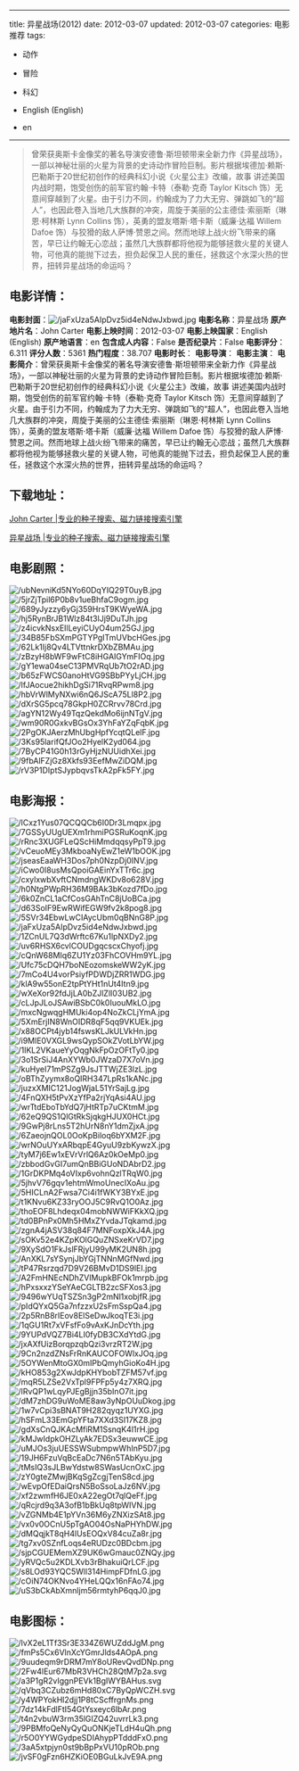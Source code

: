 
---
title: 异星战场(2012)
date: 2012-03-07
updated: 2012-03-07
categories: 电影推荐
tags:
- 动作
- 冒险
- 科幻

- English (English)
- en
---


> 曾荣获奥斯卡金像奖的著名导演安德鲁·斯坦顿带来全新力作《异星战场》，一部以神秘壮丽的火星为背景的史诗动作冒险巨制。影片根据埃德加·赖斯·巴勒斯于20世纪初创作的经典科幻小说《火星公主》改编，故事 讲述美国内战时期，饱受创伤的前军官约翰·卡特（泰勒·克奇 Taylor Kitsch 饰）无意间穿越到了火星。由于引力不同，约翰成为了力大无穷、弹跳如飞的“超人”，也因此卷入当地几大族群的冲突，周旋于美丽的公主德佳·索丽斯（琳恩·柯林斯 Lynn Collins 饰），英勇的盟友塔斯·塔卡斯（威廉·达福 Willem Dafoe 饰）与狡猾的敌人萨博·赞恩之间。然而地球上战火纷飞带来的痛苦，早已让约翰无心恋战；虽然几大族群都将他视为能够拯救火星的关键人物，可他真的能抛下过去，担负起保卫人民的重任，拯救这个水深火热的世界，扭转异星战场的命运吗？

## **电影详情**：

**电影封面**：<img src="https://image.tmdb.org/t/p/w200/jaFxUza5AIpDvz5id4eNdwJxbwd.jpg" alt="/jaFxUza5AIpDvz5id4eNdwJxbwd.jpg" title="/jaFxUza5AIpDvz5id4eNdwJxbwd.jpg">
**电影名称**：异星战场
**原产地片名**：John Carter
**电影上映时间**：2012-03-07
**电影上映国家**：English (English)
**原产地语言**：en
**包含成人内容**：False
**是否纪录片**：False
**电影评分**：6.311
**评分人数**：5361
**热门程度**：38.707
**电影时长**：
**电影导演**：
**电影主演**：
**电影简介**：曾荣获奥斯卡金像奖的著名导演安德鲁·斯坦顿带来全新力作《异星战场》，一部以神秘壮丽的火星为背景的史诗动作冒险巨制。影片根据埃德加·赖斯·巴勒斯于20世纪初创作的经典科幻小说《火星公主》改编，故事 讲述美国内战时期，饱受创伤的前军官约翰·卡特（泰勒·克奇 Taylor Kitsch 饰）无意间穿越到了火星。由于引力不同，约翰成为了力大无穷、弹跳如飞的“超人”，也因此卷入当地几大族群的冲突，周旋于美丽的公主德佳·索丽斯（琳恩·柯林斯 Lynn Collins 饰），英勇的盟友塔斯·塔卡斯（威廉·达福 Willem Dafoe 饰）与狡猾的敌人萨博·赞恩之间。然而地球上战火纷飞带来的痛苦，早已让约翰无心恋战；虽然几大族群都将他视为能够拯救火星的关键人物，可他真的能抛下过去，担负起保卫人民的重任，拯救这个水深火热的世界，扭转异星战场的命运吗？

## **下载地址**：
[John Carter |专业的种子搜索、磁力链接搜索引擎](https://movie.amd794.com:2083/?search=John%20Carter&ordering=&mode=match_phrase&page_size=10&page=1)

[异星战场 |专业的种子搜索、磁力链接搜索引擎](https://movie.amd794.com:2083/?search=%E5%BC%82%E6%98%9F%E6%88%98%E5%9C%BA&ordering=&mode=match_phrase&page_size=10&page=1)
 

## **电影剧照**：
<img src="https://image.tmdb.org/t/p/original/ubNevniKd5NYo60DqYIQ29T0uyB.jpg" alt="/ubNevniKd5NYo60DqYIQ29T0uyB.jpg" title="/ubNevniKd5NYo60DqYIQ29T0uyB.jpg"><img src="https://image.tmdb.org/t/p/original/5jrZjTpil6P0b8v1ueBhfaC9ogm.jpg" alt="/5jrZjTpil6P0b8v1ueBhfaC9ogm.jpg" title="/5jrZjTpil6P0b8v1ueBhfaC9ogm.jpg"><img src="https://image.tmdb.org/t/p/original/689yJyzzy6yGj359HrsT9KWyeWA.jpg" alt="/689yJyzzy6yGj359HrsT9KWyeWA.jpg" title="/689yJyzzy6yGj359HrsT9KWyeWA.jpg"><img src="https://image.tmdb.org/t/p/original/hj5RynBrJB1Wlz84t3lJj9DuTJh.jpg" alt="/hj5RynBrJB1Wlz84t3lJj9DuTJh.jpg" title="/hj5RynBrJB1Wlz84t3lJj9DuTJh.jpg"><img src="https://image.tmdb.org/t/p/original/z4icvkNsxEIlLeyiCUyO4um25GJ.jpg" alt="/z4icvkNsxEIlLeyiCUyO4um25GJ.jpg" title="/z4icvkNsxEIlLeyiCUyO4um25GJ.jpg"><img src="https://image.tmdb.org/t/p/original/34B85FbSXmPGTYPgITmUVbcHGes.jpg" alt="/34B85FbSXmPGTYPgITmUVbcHGes.jpg" title="/34B85FbSXmPGTYPgITmUVbcHGes.jpg"><img src="https://image.tmdb.org/t/p/original/62Lk1Ij8Qv4LTVttnkrDXbZBMAu.jpg" alt="/62Lk1Ij8Qv4LTVttnkrDXbZBMAu.jpg" title="/62Lk1Ij8Qv4LTVttnkrDXbZBMAu.jpg"><img src="https://image.tmdb.org/t/p/original/zBzyH8bWF9wFtC8iHGAIGYmFIOq.jpg" alt="/zBzyH8bWF9wFtC8iHGAIGYmFIOq.jpg" title="/zBzyH8bWF9wFtC8iHGAIGYmFIOq.jpg"><img src="https://image.tmdb.org/t/p/original/gY1ewa04seC13PMVRqUb7tO2rAD.jpg" alt="/gY1ewa04seC13PMVRqUb7tO2rAD.jpg" title="/gY1ewa04seC13PMVRqUb7tO2rAD.jpg"><img src="https://image.tmdb.org/t/p/original/b65zFWCS0anoHtVG9SBbPYyLjCH.jpg" alt="/b65zFWCS0anoHtVG9SBbPYyLjCH.jpg" title="/b65zFWCS0anoHtVG9SBbPYyLjCH.jpg"><img src="https://image.tmdb.org/t/p/original/lfJAocue2hikhDgSi71RvqRPwm8.jpg" alt="/lfJAocue2hikhDgSi71RvqRPwm8.jpg" title="/lfJAocue2hikhDgSi71RvqRPwm8.jpg"><img src="https://image.tmdb.org/t/p/original/hbVrWlMyNXwi6nQ6JScA75Ll8P2.jpg" alt="/hbVrWlMyNXwi6nQ6JScA75Ll8P2.jpg" title="/hbVrWlMyNXwi6nQ6JScA75Ll8P2.jpg"><img src="https://image.tmdb.org/t/p/original/dXrSG5pcq78GkpH0ZCRrvv78Crd.jpg" alt="/dXrSG5pcq78GkpH0ZCRrvv78Crd.jpg" title="/dXrSG5pcq78GkpH0ZCRrvv78Crd.jpg"><img src="https://image.tmdb.org/t/p/original/agYN12Wy49TqzQekdMo6ijnNTgV.jpg" alt="/agYN12Wy49TqzQekdMo6ijnNTgV.jpg" title="/agYN12Wy49TqzQekdMo6ijnNTgV.jpg"><img src="https://image.tmdb.org/t/p/original/wm90R0GxkvBGsOx3YhFaYZqFqbK.jpg" alt="/wm90R0GxkvBGsOx3YhFaYZqFqbK.jpg" title="/wm90R0GxkvBGsOx3YhFaYZqFqbK.jpg"><img src="https://image.tmdb.org/t/p/original/2PgOKJAerzMhUbgHpfYcqtQLelF.jpg" alt="/2PgOKJAerzMhUbgHpfYcqtQLelF.jpg" title="/2PgOKJAerzMhUbgHpfYcqtQLelF.jpg"><img src="https://image.tmdb.org/t/p/original/3Ks95larifQfJOo2HyelK2yd064.jpg" alt="/3Ks95larifQfJOo2HyelK2yd064.jpg" title="/3Ks95larifQfJOo2HyelK2yd064.jpg"><img src="https://image.tmdb.org/t/p/original/7ByCP41G0h13rGyHjzNUUidhXei.jpg" alt="/7ByCP41G0h13rGyHjzNUUidhXei.jpg" title="/7ByCP41G0h13rGyHjzNUUidhXei.jpg"><img src="https://image.tmdb.org/t/p/original/9fbAlFZjGz8Xkfs93EefMwZiDQM.jpg" alt="/9fbAlFZjGz8Xkfs93EefMwZiDQM.jpg" title="/9fbAlFZjGz8Xkfs93EefMwZiDQM.jpg"><img src="https://image.tmdb.org/t/p/original/rV3P1DIptSJypbqvsTkA2pFk5FY.jpg" alt="/rV3P1DIptSJypbqvsTkA2pFk5FY.jpg" title="/rV3P1DIptSJypbqvsTkA2pFk5FY.jpg">

## **电影海报**：
<img src="https://image.tmdb.org/t/p/original/lCxz1Yus07QCQQCb6I0Dr3Lmqpx.jpg" alt="/lCxz1Yus07QCQQCb6I0Dr3Lmqpx.jpg" title="/lCxz1Yus07QCQQCb6I0Dr3Lmqpx.jpg"><img src="https://image.tmdb.org/t/p/original/7GSSyUUgUEXm1rhmiPGSRuKoqnK.jpg" alt="/7GSSyUUgUEXm1rhmiPGSRuKoqnK.jpg" title="/7GSSyUUgUEXm1rhmiPGSRuKoqnK.jpg"><img src="https://image.tmdb.org/t/p/original/rRnc3XUGFLeQScHiMmdqqsyPpT9.jpg" alt="/rRnc3XUGFLeQScHiMmdqqsyPpT9.jpg" title="/rRnc3XUGFLeQScHiMmdqqsyPpT9.jpg"><img src="https://image.tmdb.org/t/p/original/vCeuoMEy3MkboaNyEwZ1eW1bOOK.jpg" alt="/vCeuoMEy3MkboaNyEwZ1eW1bOOK.jpg" title="/vCeuoMEy3MkboaNyEwZ1eW1bOOK.jpg"><img src="https://image.tmdb.org/t/p/original/jseasEaaWH3Dos7ph0NzpDj0INV.jpg" alt="/jseasEaaWH3Dos7ph0NzpDj0INV.jpg" title="/jseasEaaWH3Dos7ph0NzpDj0INV.jpg"><img src="https://image.tmdb.org/t/p/original/iCwo0I8usMsQpoiGAEinYxTTr6c.jpg" alt="/iCwo0I8usMsQpoiGAEinYxTTr6c.jpg" title="/iCwo0I8usMsQpoiGAEinYxTTr6c.jpg"><img src="https://image.tmdb.org/t/p/original/cxylxwbXvftCNmdngWKDv8o628V.jpg" alt="/cxylxwbXvftCNmdngWKDv8o628V.jpg" title="/cxylxwbXvftCNmdngWKDv8o628V.jpg"><img src="https://image.tmdb.org/t/p/original/h0NtgPWpRH36M9BAk3bKozd7fDo.jpg" alt="/h0NtgPWpRH36M9BAk3bKozd7fDo.jpg" title="/h0NtgPWpRH36M9BAk3bKozd7fDo.jpg"><img src="https://image.tmdb.org/t/p/original/6k0ZnCL1aCfCosGAhTnC8jUoBCa.jpg" alt="/6k0ZnCL1aCfCosGAhTnC8jUoBCa.jpg" title="/6k0ZnCL1aCfCosGAhTnC8jUoBCa.jpg"><img src="https://image.tmdb.org/t/p/original/d63SoIF9EwRWifEGW9fv2k8pog8.jpg" alt="/d63SoIF9EwRWifEGW9fv2k8pog8.jpg" title="/d63SoIF9EwRWifEGW9fv2k8pog8.jpg"><img src="https://image.tmdb.org/t/p/original/5SVr34EbwLwCIAycUbm0qBNnG8P.jpg" alt="/5SVr34EbwLwCIAycUbm0qBNnG8P.jpg" title="/5SVr34EbwLwCIAycUbm0qBNnG8P.jpg"><img src="https://image.tmdb.org/t/p/original/jaFxUza5AIpDvz5id4eNdwJxbwd.jpg" alt="/jaFxUza5AIpDvz5id4eNdwJxbwd.jpg" title="/jaFxUza5AIpDvz5id4eNdwJxbwd.jpg"><img src="https://image.tmdb.org/t/p/original/1ZCnUL7Q3dWrftc67Ku1lpNXDy2.jpg" alt="/1ZCnUL7Q3dWrftc67Ku1lpNXDy2.jpg" title="/1ZCnUL7Q3dWrftc67Ku1lpNXDy2.jpg"><img src="https://image.tmdb.org/t/p/original/uv6RHSX6cvlCOUDgqcscxChyofj.jpg" alt="/uv6RHSX6cvlCOUDgqcscxChyofj.jpg" title="/uv6RHSX6cvlCOUDgqcscxChyofj.jpg"><img src="https://image.tmdb.org/t/p/original/cQnW68MIq6ZU1Yz03FhCOVHm9YL.jpg" alt="/cQnW68MIq6ZU1Yz03FhCOVHm9YL.jpg" title="/cQnW68MIq6ZU1Yz03FhCOVHm9YL.jpg"><img src="https://image.tmdb.org/t/p/original/Ufc75cDQH7boNEozomskeWW2yK.jpg" alt="/Ufc75cDQH7boNEozomskeWW2yK.jpg" title="/Ufc75cDQH7boNEozomskeWW2yK.jpg"><img src="https://image.tmdb.org/t/p/original/7mCo4U4vorPsiyfPDWDjZRR1WDG.jpg" alt="/7mCo4U4vorPsiyfPDWDjZRR1WDG.jpg" title="/7mCo4U4vorPsiyfPDWDjZRR1WDG.jpg"><img src="https://image.tmdb.org/t/p/original/klA9w55onE2tpPtYHt1nUt4Itn9.jpg" alt="/klA9w55onE2tpPtYHt1nUt4Itn9.jpg" title="/klA9w55onE2tpPtYHt1nUt4Itn9.jpg"><img src="https://image.tmdb.org/t/p/original/wXeXor92fdJjLA0bZJlZlI03UB2.jpg" alt="/wXeXor92fdJjLA0bZJlZlI03UB2.jpg" title="/wXeXor92fdJjLA0bZJlZlI03UB2.jpg"><img src="https://image.tmdb.org/t/p/original/cLJpJLoJSAwiBSbC0k0IuouMkLO.jpg" alt="/cLJpJLoJSAwiBSbC0k0IuouMkLO.jpg" title="/cLJpJLoJSAwiBSbC0k0IuouMkLO.jpg"><img src="https://image.tmdb.org/t/p/original/mxcNgwqgHMUki4op4NoZkCLjYmA.jpg" alt="/mxcNgwqgHMUki4op4NoZkCLjYmA.jpg" title="/mxcNgwqgHMUki4op4NoZkCLjYmA.jpg"><img src="https://image.tmdb.org/t/p/original/5XmErjIN8WnOIDR8qF5qq9VKUEk.jpg" alt="/5XmErjIN8WnOIDR8qF5qq9VKUEk.jpg" title="/5XmErjIN8WnOIDR8qF5qq9VKUEk.jpg"><img src="https://image.tmdb.org/t/p/original/x88OCPt4jyb14fswsKLJkULVkHn.jpg" alt="/x88OCPt4jyb14fswsKLJkULVkHn.jpg" title="/x88OCPt4jyb14fswsKLJkULVkHn.jpg"><img src="https://image.tmdb.org/t/p/original/i9MlE0VXGL9wsQypSOkZVotLbYW.jpg" alt="/i9MlE0VXGL9wsQypSOkZVotLbYW.jpg" title="/i9MlE0VXGL9wsQypSOkZVotLbYW.jpg"><img src="https://image.tmdb.org/t/p/original/1lKL2VKaueYyOqgNkFpOzOFtTy0.jpg" alt="/1lKL2VKaueYyOqgNkFpOzOFtTy0.jpg" title="/1lKL2VKaueYyOqgNkFpOzOFtTy0.jpg"><img src="https://image.tmdb.org/t/p/original/3o1SrSiJ4AnXYWb0JWzaD7X7oVn.jpg" alt="/3o1SrSiJ4AnXYWb0JWzaD7X7oVn.jpg" title="/3o1SrSiJ4AnXYWb0JWzaD7X7oVn.jpg"><img src="https://image.tmdb.org/t/p/original/kuHyeI71mPSZg9JsJTTWjZE3lzL.jpg" alt="/kuHyeI71mPSZg9JsJTTWjZE3lzL.jpg" title="/kuHyeI71mPSZg9JsJTTWjZE3lzL.jpg"><img src="https://image.tmdb.org/t/p/original/oBThZyymx8oQIRH347LpRs1kANc.jpg" alt="/oBThZyymx8oQIRH347LpRs1kANc.jpg" title="/oBThZyymx8oQIRH347LpRs1kANc.jpg"><img src="https://image.tmdb.org/t/p/original/juzxXMIC121JogWjaL51YrSajLg.jpg" alt="/juzxXMIC121JogWjaL51YrSajLg.jpg" title="/juzxXMIC121JogWjaL51YrSajLg.jpg"><img src="https://image.tmdb.org/t/p/original/4FnQXH5tPvXzYfPa2rjYqAsi4AU.jpg" alt="/4FnQXH5tPvXzYfPa2rjYqAsi4AU.jpg" title="/4FnQXH5tPvXzYfPa2rjYqAsi4AU.jpg"><img src="https://image.tmdb.org/t/p/original/wrTtdEboTbYdQ7jHtRTp7uCKtmM.jpg" alt="/wrTtdEboTbYdQ7jHtRTp7uCKtmM.jpg" title="/wrTtdEboTbYdQ7jHtRTp7uCKtmM.jpg"><img src="https://image.tmdb.org/t/p/original/62eQ9QS1QlGtRkSjqkgHJUX0HCt.jpg" alt="/62eQ9QS1QlGtRkSjqkgHJUX0HCt.jpg" title="/62eQ9QS1QlGtRkSjqkgHJUX0HCt.jpg"><img src="https://image.tmdb.org/t/p/original/9GwPj8rLns5T2hUrN8nY1dmZjxA.jpg" alt="/9GwPj8rLns5T2hUrN8nY1dmZjxA.jpg" title="/9GwPj8rLns5T2hUrN8nY1dmZjxA.jpg"><img src="https://image.tmdb.org/t/p/original/6ZaeojnQOL0OoKpBiloq6bYXM2F.jpg" alt="/6ZaeojnQOL0OoKpBiloq6bYXM2F.jpg" title="/6ZaeojnQOL0OoKpBiloq6bYXM2F.jpg"><img src="https://image.tmdb.org/t/p/original/wrNOuUYxARbqpE4GyuU9zbKywzX.jpg" alt="/wrNOuUYxARbqpE4GyuU9zbKywzX.jpg" title="/wrNOuUYxARbqpE4GyuU9zbKywzX.jpg"><img src="https://image.tmdb.org/t/p/original/tyM7j6Ew1xEVrVrlQ6Az0kOeMp0.jpg" alt="/tyM7j6Ew1xEVrVrlQ6Az0kOeMp0.jpg" title="/tyM7j6Ew1xEVrVrlQ6Az0kOeMp0.jpg"><img src="https://image.tmdb.org/t/p/original/zbbodGvGI7umQnBBiGUoNDAbrD2.jpg" alt="/zbbodGvGI7umQnBBiGUoNDAbrD2.jpg" title="/zbbodGvGI7umQnBBiGUoNDAbrD2.jpg"><img src="https://image.tmdb.org/t/p/original/1GrDKPMq4oVIxp6vohnQzlTRqW0.jpg" alt="/1GrDKPMq4oVIxp6vohnQzlTRqW0.jpg" title="/1GrDKPMq4oVIxp6vohnQzlTRqW0.jpg"><img src="https://image.tmdb.org/t/p/original/5jhvV76gqv1ehtmWmoUnecIXoAu.jpg" alt="/5jhvV76gqv1ehtmWmoUnecIXoAu.jpg" title="/5jhvV76gqv1ehtmWmoUnecIXoAu.jpg"><img src="https://image.tmdb.org/t/p/original/5HICLnA2Fwsa7Ci4i1fWKY3BYxE.jpg" alt="/5HICLnA2Fwsa7Ci4i1fWKY3BYxE.jpg" title="/5HICLnA2Fwsa7Ci4i1fWKY3BYxE.jpg"><img src="https://image.tmdb.org/t/p/original/t1KNvu6KZ33ryOOJ5C9RvQ1O0Az.jpg" alt="/t1KNvu6KZ33ryOOJ5C9RvQ1O0Az.jpg" title="/t1KNvu6KZ33ryOOJ5C9RvQ1O0Az.jpg"><img src="https://image.tmdb.org/t/p/original/thoEOF8Lhdeqx04mobNWWiFKkXQ.jpg" alt="/thoEOF8Lhdeqx04mobNWWiFKkXQ.jpg" title="/thoEOF8Lhdeqx04mobNWWiFKkXQ.jpg"><img src="https://image.tmdb.org/t/p/original/td0BPnPx0Mh5HMxZYvdaJTqkamd.jpg" alt="/td0BPnPx0Mh5HMxZYvdaJTqkamd.jpg" title="/td0BPnPx0Mh5HMxZYvdaJTqkamd.jpg"><img src="https://image.tmdb.org/t/p/original/zgnA4jASV38q84F7MNFoxpXkJ4A.jpg" alt="/zgnA4jASV38q84F7MNFoxpXkJ4A.jpg" title="/zgnA4jASV38q84F7MNFoxpXkJ4A.jpg"><img src="https://image.tmdb.org/t/p/original/sOKv52e4KZpKOlGQuZNSxeKrVD7.jpg" alt="/sOKv52e4KZpKOlGQuZNSxeKrVD7.jpg" title="/sOKv52e4KZpKOlGQuZNSxeKrVD7.jpg"><img src="https://image.tmdb.org/t/p/original/9XySdO1FkJslFRjyU99yMK2UN8h.jpg" alt="/9XySdO1FkJslFRjyU99yMK2UN8h.jpg" title="/9XySdO1FkJslFRjyU99yMK2UN8h.jpg"><img src="https://image.tmdb.org/t/p/original/AnXKL7sYSynjJbYGjTNNnMGfNwd.jpg" alt="/AnXKL7sYSynjJbYGjTNNnMGfNwd.jpg" title="/AnXKL7sYSynjJbYGjTNNnMGfNwd.jpg"><img src="https://image.tmdb.org/t/p/original/tP47Rsrzqd7D9V26BMvD1DS9lEI.jpg" alt="/tP47Rsrzqd7D9V26BMvD1DS9lEI.jpg" title="/tP47Rsrzqd7D9V26BMvD1DS9lEI.jpg"><img src="https://image.tmdb.org/t/p/original/A2FmHNEcNDhZVlMupkBFOk1mrpb.jpg" alt="/A2FmHNEcNDhZVlMupkBFOk1mrpb.jpg" title="/A2FmHNEcNDhZVlMupkBFOk1mrpb.jpg"><img src="https://image.tmdb.org/t/p/original/hPxsxxzYSeYAeCGLTB2zcSFXos3.jpg" alt="/hPxsxxzYSeYAeCGLTB2zcSFXos3.jpg" title="/hPxsxxzYSeYAeCGLTB2zcSFXos3.jpg"><img src="https://image.tmdb.org/t/p/original/9496wYUqTSZSn3gP2mNl1xobjfR.jpg" alt="/9496wYUqTSZSn3gP2mNl1xobjfR.jpg" title="/9496wYUqTSZSn3gP2mNl1xobjfR.jpg"><img src="https://image.tmdb.org/t/p/original/pIdQYxQ5Ga7nfzzxU2sFmSspQa4.jpg" alt="/pIdQYxQ5Ga7nfzzxU2sFmSspQa4.jpg" title="/pIdQYxQ5Ga7nfzzxU2sFmSspQa4.jpg"><img src="https://image.tmdb.org/t/p/original/2p5RnB8rIEov8ElSeDwJkoqTE3i.jpg" alt="/2p5RnB8rIEov8ElSeDwJkoqTE3i.jpg" title="/2p5RnB8rIEov8ElSeDwJkoqTE3i.jpg"><img src="https://image.tmdb.org/t/p/original/1qGU1Rt7xVFsfFo9vAxKJnDcYth.jpg" alt="/1qGU1Rt7xVFsfFo9vAxKJnDcYth.jpg" title="/1qGU1Rt7xVFsfFo9vAxKJnDcYth.jpg"><img src="https://image.tmdb.org/t/p/original/9YUPdVQZ7Bi4LI0fyDB3CXdYtdG.jpg" alt="/9YUPdVQZ7Bi4LI0fyDB3CXdYtdG.jpg" title="/9YUPdVQZ7Bi4LI0fyDB3CXdYtdG.jpg"><img src="https://image.tmdb.org/t/p/original/jxAXfUizBorqpzqbQzi3vrzRT2W.jpg" alt="/jxAXfUizBorqpzqbQzi3vrzRT2W.jpg" title="/jxAXfUizBorqpzqbQzi3vrzRT2W.jpg"><img src="https://image.tmdb.org/t/p/original/9Cn2nzdZNsFrRnKAUCOFOWlxJOq.jpg" alt="/9Cn2nzdZNsFrRnKAUCOFOWlxJOq.jpg" title="/9Cn2nzdZNsFrRnKAUCOFOWlxJOq.jpg"><img src="https://image.tmdb.org/t/p/original/5OYWenMtoGX0mIPbQmyhGioKo4H.jpg" alt="/5OYWenMtoGX0mIPbQmyhGioKo4H.jpg" title="/5OYWenMtoGX0mIPbQmyhGioKo4H.jpg"><img src="https://image.tmdb.org/t/p/original/kHO853g2XwJdpKHYbobTZFM57vf.jpg" alt="/kHO853g2XwJdpKHYbobTZFM57vf.jpg" title="/kHO853g2XwJdpKHYbobTZFM57vf.jpg"><img src="https://image.tmdb.org/t/p/original/mqR5LZSe2VxTpl9FPFp5y4z7XRQ.jpg" alt="/mqR5LZSe2VxTpl9FPFp5y4z7XRQ.jpg" title="/mqR5LZSe2VxTpl9FPFp5y4z7XRQ.jpg"><img src="https://image.tmdb.org/t/p/original/lRvQP1wLqyPJEgBjjn35bInO7it.jpg" alt="/lRvQP1wLqyPJEgBjjn35bInO7it.jpg" title="/lRvQP1wLqyPJEgBjjn35bInO7it.jpg"><img src="https://image.tmdb.org/t/p/original/dM7zhDG9uWoME8aw3yNpOUuDkog.jpg" alt="/dM7zhDG9uWoME8aw3yNpOUuDkog.jpg" title="/dM7zhDG9uWoME8aw3yNpOUuDkog.jpg"><img src="https://image.tmdb.org/t/p/original/1w7vCpi3sBNAT9H282qyqz1UYXG.jpg" alt="/1w7vCpi3sBNAT9H282qyqz1UYXG.jpg" title="/1w7vCpi3sBNAT9H282qyqz1UYXG.jpg"><img src="https://image.tmdb.org/t/p/original/hSFmL33EmGpYFta7XXd3SI17KZ8.jpg" alt="/hSFmL33EmGpYFta7XXd3SI17KZ8.jpg" title="/hSFmL33EmGpYFta7XXd3SI17KZ8.jpg"><img src="https://image.tmdb.org/t/p/original/gdXsCnQJKAcMfiRM1SsnqK4l1rH.jpg" alt="/gdXsCnQJKAcMfiRM1SsnqK4l1rH.jpg" title="/gdXsCnQJKAcMfiRM1SsnqK4l1rH.jpg"><img src="https://image.tmdb.org/t/p/original/kMJwIdpkOHZLyAk7EDSx3euwwCE.jpg" alt="/kMJwIdpkOHZLyAk7EDSx3euwwCE.jpg" title="/kMJwIdpkOHZLyAk7EDSx3euwwCE.jpg"><img src="https://image.tmdb.org/t/p/original/uMJOs3juUESSWSubmpwWhInP5D7.jpg" alt="/uMJOs3juUESSWSubmpwWhInP5D7.jpg" title="/uMJOs3juUESSWSubmpwWhInP5D7.jpg"><img src="https://image.tmdb.org/t/p/original/19JH6FzuVqBcEaDc7N6n5TAbKyu.jpg" alt="/19JH6FzuVqBcEaDc7N6n5TAbKyu.jpg" title="/19JH6FzuVqBcEaDc7N6n5TAbKyu.jpg"><img src="https://image.tmdb.org/t/p/original/tMsIQ3sJLBwYdstw8SWasUcnOxC.jpg" alt="/tMsIQ3sJLBwYdstw8SWasUcnOxC.jpg" title="/tMsIQ3sJLBwYdstw8SWasUcnOxC.jpg"><img src="https://image.tmdb.org/t/p/original/zY0gteZMwjBKqSgZcgjTenS8cd.jpg" alt="/zY0gteZMwjBKqSgZcgjTenS8cd.jpg" title="/zY0gteZMwjBKqSgZcgjTenS8cd.jpg"><img src="https://image.tmdb.org/t/p/original/wEvpOfEDaiQrsN5BoSsoLaJz6NV.jpg" alt="/wEvpOfEDaiQrsN5BoSsoLaJz6NV.jpg" title="/wEvpOfEDaiQrsN5BoSsoLaJz6NV.jpg"><img src="https://image.tmdb.org/t/p/original/xf2zwmfH6JE0xA22egOt7qlQeFf.jpg" alt="/xf2zwmfH6JE0xA22egOt7qlQeFf.jpg" title="/xf2zwmfH6JE0xA22egOt7qlQeFf.jpg"><img src="https://image.tmdb.org/t/p/original/qRcjrd9q3A3ofB1bBkUq8tpWIVN.jpg" alt="/qRcjrd9q3A3ofB1bBkUq8tpWIVN.jpg" title="/qRcjrd9q3A3ofB1bBkUq8tpWIVN.jpg"><img src="https://image.tmdb.org/t/p/original/vZGNMb4E1pYVn36M6yZNXizSAt8.jpg" alt="/vZGNMb4E1pYVn36M6yZNXizSAt8.jpg" title="/vZGNMb4E1pYVn36M6yZNXizSAt8.jpg"><img src="https://image.tmdb.org/t/p/original/vx0v0OCnU5pTgAO04OsNaPHYhDW.jpg" alt="/vx0v0OCnU5pTgAO04OsNaPHYhDW.jpg" title="/vx0v0OCnU5pTgAO04OsNaPHYhDW.jpg"><img src="https://image.tmdb.org/t/p/original/dMQqjkT8qH4lUsEOQxV84cuZa8r.jpg" alt="/dMQqjkT8qH4lUsEOQxV84cuZa8r.jpg" title="/dMQqjkT8qH4lUsEOQxV84cuZa8r.jpg"><img src="https://image.tmdb.org/t/p/original/tg7xv0SZnfLoqs4eRUDzc0BDcbm.jpg" alt="/tg7xv0SZnfLoqs4eRUDzc0BDcbm.jpg" title="/tg7xv0SZnfLoqs4eRUDzc0BDcbm.jpg"><img src="https://image.tmdb.org/t/p/original/sjpCGUEMemXZ9UK6wGmauc0ZNQy.jpg" alt="/sjpCGUEMemXZ9UK6wGmauc0ZNQy.jpg" title="/sjpCGUEMemXZ9UK6wGmauc0ZNQy.jpg"><img src="https://image.tmdb.org/t/p/original/yRVQc5u2KDLXvb3rBhakuiQrLCF.jpg" alt="/yRVQc5u2KDLXvb3rBhakuiQrLCF.jpg" title="/yRVQc5u2KDLXvb3rBhakuiQrLCF.jpg"><img src="https://image.tmdb.org/t/p/original/s8LOd93YQC5Wll314HimpFDfnLG.jpg" alt="/s8LOd93YQC5Wll314HimpFDfnLG.jpg" title="/s8LOd93YQC5Wll314HimpFDfnLG.jpg"><img src="https://image.tmdb.org/t/p/original/cOiN74OKNvo4YHeLQQx16nFAo74.jpg" alt="/cOiN74OKNvo4YHeLQQx16nFAo74.jpg" title="/cOiN74OKNvo4YHeLQQx16nFAo74.jpg"><img src="https://image.tmdb.org/t/p/original/uS3bCkAbXmnljm56rmtyhP6qqJ0.jpg" alt="/uS3bCkAbXmnljm56rmtyhP6qqJ0.jpg" title="/uS3bCkAbXmnljm56rmtyhP6qqJ0.jpg">

## **电影图标**：
<img src="https://image.tmdb.org/t/p/original/lvX2eL1Tf3Sr3E334Z6WUZddJgM.png" alt="/lvX2eL1Tf3Sr3E334Z6WUZddJgM.png" title="/lvX2eL1Tf3Sr3E334Z6WUZddJgM.png"><img src="https://image.tmdb.org/t/p/original/fmPs5Cx6VlnXcYGmrJlds4AOpA.png" alt="/fmPs5Cx6VlnXcYGmrJlds4AOpA.png" title="/fmPs5Cx6VlnXcYGmrJlds4AOpA.png"><img src="https://image.tmdb.org/t/p/original/9uudeqm9rDRM7mY8oURevQvdDNp.png" alt="/9uudeqm9rDRM7mY8oURevQvdDNp.png" title="/9uudeqm9rDRM7mY8oURevQvdDNp.png"><img src="https://image.tmdb.org/t/p/original/2Fw4lEur67MbR3VHCh28QtM7p2a.svg" alt="/2Fw4lEur67MbR3VHCh28QtM7p2a.svg" title="/2Fw4lEur67MbR3VHCh28QtM7p2a.svg"><img src="https://image.tmdb.org/t/p/original/a3P1gR2vIggnPEVk1BgIWYBAHus.svg" alt="/a3P1gR2vIggnPEVk1BgIWYBAHus.svg" title="/a3P1gR2vIggnPEVk1BgIWYBAHus.svg"><img src="https://image.tmdb.org/t/p/original/qVbq3CZubz6mHd80xC7ByQpWCZH.svg" alt="/qVbq3CZubz6mHd80xC7ByQpWCZH.svg" title="/qVbq3CZubz6mHd80xC7ByQpWCZH.svg"><img src="https://image.tmdb.org/t/p/original/y4WPYokHl2djj1P8tCScffrgnMs.png" alt="/y4WPYokHl2djj1P8tCScffrgnMs.png" title="/y4WPYokHl2djj1P8tCScffrgnMs.png"><img src="https://image.tmdb.org/t/p/original/7dz14kFdlFtI54GtYsxeyc6IbAr.png" alt="/7dz14kFdlFtI54GtYsxeyc6IbAr.png" title="/7dz14kFdlFtI54GtYsxeyc6IbAr.png"><img src="https://image.tmdb.org/t/p/original/t4n2vbuW3rm35lGIZQ42uvrrLk3.png" alt="/t4n2vbuW3rm35lGIZQ42uvrrLk3.png" title="/t4n2vbuW3rm35lGIZQ42uvrrLk3.png"><img src="https://image.tmdb.org/t/p/original/9PBMfoQeNyQyQuONKjeTLdH4uQh.png" alt="/9PBMfoQeNyQyQuONKjeTLdH4uQh.png" title="/9PBMfoQeNyQyQuONKjeTLdH4uQh.png"><img src="https://image.tmdb.org/t/p/original/r5O0YYWGydpeSDIAhypPTdddFxO.png" alt="/r5O0YYWGydpeSDIAhypPTdddFxO.png" title="/r5O0YYWGydpeSDIAhypPTdddFxO.png"><img src="https://image.tmdb.org/t/p/original/3aA5xtpjyn0st9bBpPxVU10pROb.png" alt="/3aA5xtpjyn0st9bBpPxVU10pROb.png" title="/3aA5xtpjyn0st9bBpPxVU10pROb.png"><img src="https://image.tmdb.org/t/p/original/jvSF0gFzn6HZKiOE0BGuLkJvE9A.png" alt="/jvSF0gFzn6HZKiOE0BGuLkJvE9A.png" title="/jvSF0gFzn6HZKiOE0BGuLkJvE9A.png">
